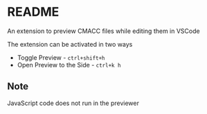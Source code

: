 # README

An extension to preview CMACC files while editing them in VSCode

The extension can be activated in two ways

* Toggle Preview - `ctrl+shift+h`
* Open Preview to the Side - `ctrl+k h`

## Note

JavaScript code does not run in the previewer
